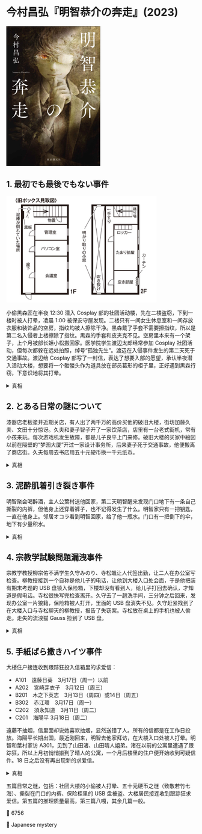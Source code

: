 # 今村昌弘『明智恭介の奔走』(2023)
<img src=images/2024_cover.jpg width=250/>

## 1. 最初でも最後でもない事件

<img src=images/2024_building.jpg width=400/>

小偷黒森匠在半夜 12:30 潜入 Cosplay 部的社团活动楼，先在二楼盗窃，下到一楼时被人打晕，凌晨 1:00 被保安守屋发现。二楼只有一间女生休息室和一间存放衣服和装饰品的空房，指纹均被人擦除干净。黒森戴了手套不需要擦指纹，所以是第二名入侵者上楼擦除了指纹。黒森的手套和皮夹克不见。空房里本来有一个架子，上个月被部长姫小松搬回家。医学院学生渡辺太郎经常参加 Cosplay 社团活动，但每次都躲在远处拍照，绰号“孤独先生”。渡辺在入侵事件发生的第二天死于交通事故。渡辺给 Cosplay 部写了一封信，表达了想要入部的愿望，承认半夜潜入活动大楼，想要将一个骷髅头作为道具放在部员葛形的柜子里，正好遇到黒森行窃，下意识地将其打晕。

<details><summary>真相</summary>
渡辺躲在远处是不想周围的人闻到身上的福尔马林气味，小偷没有闻到他身上的气味，所以他不是入侵者，信是真犯人陷害。大家讨论案情时提到渡辺的名字，所以犯人是参加会议的三名干部中一人。犯人在女生休息室安装了偷窥摄像头，遇到小偷行窃，担心警察采集现场指纹，所以擦除了二楼的指纹。姫小松和葛形经常出入二楼，不用担心留下指纹，由排除法得知犯人是工作人员宇佐木，唯独他没有理由进女生休息室。明智建议姫小松把架子搬回休息室，引诱宇佐木来擦除以前留在架子上的指纹，宇佐木果然上钩。
</details>

## 2. とある日常の謎について

漆器店老板塗井近期关店，有人出了两千万的高价买他的破旧大楼，街坊加藤久夫、文田十分惊讶。久夫和妻子智子开了一家饮茶店，店里有一台老式街机，常有小孩来玩。每次游戏机发生故障，都是儿子良平上门来修。破旧大楼的买家中絵図以前在隔壁的“梦园大厦”开过一家设计事务所，后来妻子死于交通事故，他便搬离了商店街。久夫每周去书店用五十元硬币换一千元纸币。

<details><summary>真相</summary>
中絵図买下破旧大楼是为了将其拆除，以便在“梦园大厦”的侧面拍下照片，重现和妻子结婚照中的场景。久夫每周私藏一千元的街机投币，换成整钱买酒喝，智子一直知道但没说破。
</details>

## 3. 泥酔肌着引き裂き事件

明智聚会喝醉酒，主人公葉村送他回家，第二天明智醒来发现门口地下有一条自己撕裂的内裤，但他身上还穿着裤子，也不记得发生了什么。明智家只有一把钥匙，一直在他身上。邻居オコラ看到明智回家，给了他一瓶水。门口有一把倒下的伞，地下有少量积水。

<details><summary>真相</summary>
明智出门时伞从高处掉下，将门链锁意外挂上。明智回家后为了打开链锁，脱下内裤撕成碎条，做成绳子拉开链锁。
</details>

## 4. 宗教学試験問題漏洩事件

宗教学教授柳宗佑不满学生久守みのり、寺松颯让人代签出勤，让二人在办公室写检查。柳教授接到一个自称是他儿子的电话，让他到大楼入口处会面，于是他把装有期末考题的 USB 盘锁入保险箱，下楼却没有看到人，给儿子打回去确认，才知道是假电话。寺松很快写完检查离开。久守去了一趟洗手间，三分钟之后回来，发现办公室一片狼籍，保险箱被人打开，里面的 USB 盘消失不见。久守赶紧找到了在大楼入口与寺松聊天的柳教授，报告了失窃案。寺松放在桌上的手机也被人偷走。走失的流浪猫 Gauss 捡到了 USB 盘。

<details><summary>真相</summary>
柳教授办公室隔壁有一间空房，他把一半的书搬到那里，并安装了一个同样型号的保险箱。柳教授假装接到电话，出门时将门口的牌子调换，久守从洗手间回来进入了隔壁的房间，以为办公室失窃。柳教授故意制造 USB 盘失窃事件，是因为他喝醉酒丢失了 USB 盘，来不及重新出考题。他故意选了偷懒的寺松和认真的久守，是为了让寺松提前离开，给自己提供不在场证明。
</details>

## 5. 手紙ばら撒きハイツ事件

大楼住户接连收到跟踪狂投入信箱里的求爱信：
* A101　遠藤日葵　3月17日（周一）以前
* A202　宮崎芽衣子　3月12日（周三）
* B201　木之下英志　3月13日（周四）或14日（周五）
* B302　赤江環　3月17日（周一）
* C202　須永知道　3月11日（周二）
* C201　海陽平 3月18日（周二）

遠藤不抽烟，信里面却说她喜欢抽烟，显然送错了人。所有的信都是在工作日投放。海陽平长期出国，最近刚回来，明智去他家拜访，在大楼入口处被人打晕。明智和葉村家访 A301，见到了山田渚、山田晴人姐弟。渚在以前的公寓里遭遇了跟踪狂，所以上月初悄悄搬到了晴人的公寓，一个月后楼里的住户便开始收到可疑信件。18 日之后没有再出现新的求爱信。

<details><summary>真相</summary>
18 日之后没有新的求爱信，是因为有人把山田家收到的求爱信放进了写信人自家的信箱。信件投递前有三人刚搬进大楼，分别为遠藤、赤江、海，其中海长期出国无法投信。渚已经戒烟，晴人曾在楼外吸烟，所以信是写给晴人而不是渚。有一封信提到晴人戴的熊猫帽子（伏线），熊猫的图案在头顶，晴人身高一米九，只有在高处才能看到，所以写信的人是住在三楼的赤江。赤江暗恋晴人，给他写了许多求爱信，另一名跟踪渚的跟踪狂 A 在她家的信箱里看到许多求爱信，为了“保护”渚，将信分发给大楼居民，意图引起警察重视，其中一封投回了赤江的信箱，导致赤江停止了投信。跟踪狂 A 是燃气工，所以知道各人的入住时间，把信投放给新搬入的住户。
</details>

五篇日常之谜，包括：社团大楼的小偷被人打晕、五十元硬币之谜（致敬若竹七海）、撕裂在门口的内裤、保险柜里的 USB 盘被盗、大楼居民接连收到跟踪狂求爱信。第五篇的推理质量最高，第三篇八嘎，其余几篇一般。

:link: 6756

:file_folder: Japanese mystery

